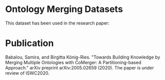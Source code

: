# Ontology Merging Datasets

This dataset has been used in the research paper:


# Publication
Babalou, Samira, and Birgitta König-Ries. "Towards Building Knowledge by Merging Multiple Ontologies with CoMerger: A Partitioning-based Approach." arXiv preprint arXiv:2005.02659 (2020). The paper is under review of ISWC2020.